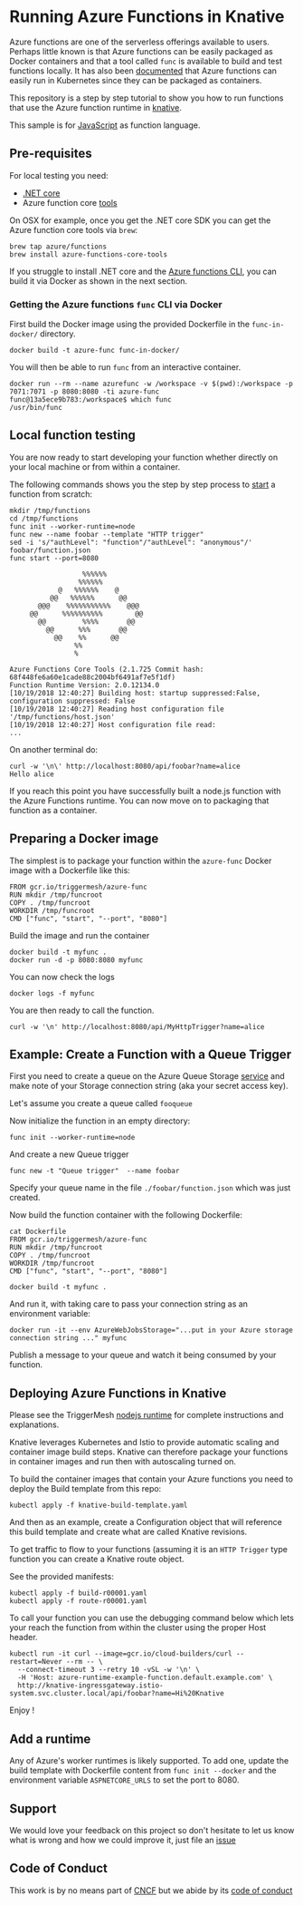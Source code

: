 # Running Azure Functions in Knative

Azure functions are one of the serverless offerings available to users. Perhaps little known is that Azure functions can be easily packaged as Docker containers and that a tool called `func` is available to build and test functions locally. It has also been [documented](https://medium.com/@asavaritayal/azure-functions-on-kubernetes-75486225dac0) that Azure functions can easily run in Kubernetes since they can be packaged as containers.

This repository is a step by step tutorial to show you how to run functions that use the Azure function runtime in [knative](https://github.com/knative/docs).

This sample is for [JavaScript](https://docs.microsoft.com/en-us/azure/azure-functions/functions-reference-node)
as function language.

## Pre-requisites

For local testing you need:

* [.NET core](https://www.microsoft.com/net/download)
* Azure function core [tools](https://docs.microsoft.com/en-us/azure/azure-functions/functions-run-local#install-the-azure-functions-core-tools)

On OSX for example, once you get the .NET core SDK you can get the Azure function core tools via `brew`:

```
brew tap azure/functions
brew install azure-functions-core-tools 
```

If you struggle to install .NET core and the [Azure functions CLI](https://docs.microsoft.com/en-us/azure/azure-functions/functions-reference-node), you can build it via Docker as shown in the next section.

### Getting the Azure functions `func` CLI via Docker

First build the Docker image using the provided Dockerfile in the `func-in-docker/` directory.

```
docker build -t azure-func func-in-docker/
```

You will then be able to run `func` from an interactive container.

```
docker run --rm --name azurefunc -w /workspace -v $(pwd):/workspace -p 7071:7071 -p 8080:8080 -ti azure-func
func@13a5ece9b783:/workspace$ which func
/usr/bin/func
```

## Local function testing

You are now ready to start developing your function whether directly on your local machine or from within a container.

The following commands shows you the step by step process to [start](https://docs.microsoft.com/en-us/azure/azure-functions/functions-create-first-azure-function-azure-cli#run-the-function-locally) a function from scratch:

```
mkdir /tmp/functions
cd /tmp/functions
func init --worker-runtime=node
func new --name foobar --template "HTTP trigger"
sed -i 's/"authLevel": "function"/"authLevel": "anonymous"/' foobar/function.json
func start --port=8080

                  %%%%%%
                 %%%%%%
            @   %%%%%%    @
          @@   %%%%%%      @@
       @@@    %%%%%%%%%%%    @@@
     @@      %%%%%%%%%%        @@
       @@         %%%%       @@
         @@      %%%       @@
           @@    %%      @@
                %%
                %

Azure Functions Core Tools (2.1.725 Commit hash: 68f448fe6a60e1cade88c2004bf6491af7e5f1df)
Function Runtime Version: 2.0.12134.0
[10/19/2018 12:40:27] Building host: startup suppressed:False, configuration suppressed: False
[10/19/2018 12:40:27] Reading host configuration file '/tmp/functions/host.json'
[10/19/2018 12:40:27] Host configuration file read:
...
```

On another terminal do:

```
curl -w '\n\' http://localhost:8080/api/foobar?name=alice
Hello alice
```

If you reach this point you have successfully built a node.js function with the Azure Functions runtime. You can now move on to packaging that function as a container.

## Preparing a Docker image

The simplest is to package your function within the `azure-func` Docker image with a Dockerfile like this:

```
FROM gcr.io/triggermesh/azure-func
RUN mkdir /tmp/funcroot
COPY . /tmp/funcroot
WORKDIR /tmp/funcroot
CMD ["func", "start", "--port", "8080"]
```

Build the image and run the container

```
docker build -t myfunc .
docker run -d -p 8080:8080 myfunc
```

You can now check the logs 

```
docker logs -f myfunc
```

You are then ready to call the function.

```
curl -w '\n' http://localhost:8080/api/MyHttpTrigger?name=alice
```

## Example: Create a Function with a Queue Trigger

First you need to create a queue on the Azure Queue Storage [service](https://docs.microsoft.com/en-us/azure/storage/queues/storage-dotnet-how-to-use-queues) and make note of your Storage connection string (aka your secret access key).

Let's assume you create a queue called `fooqueue`

Now initialize the function in an empty directory:

```
func init --worker-runtime=node
```

And create a new Queue trigger

```
func new -t "Queue trigger"  --name foobar
```

Specify your queue name in the file `./foobar/function.json` which was just created.

Now build the function container with the following Dockerfile:

```
cat Dockerfile 
FROM gcr.io/triggermesh/azure-func
RUN mkdir /tmp/funcroot
COPY . /tmp/funcroot
WORKDIR /tmp/funcroot
CMD ["func", "start", "--port", "8080"]

docker build -t myfunc .
```

And run it, with taking care to pass your connection string as an environment variable:

```
docker run -it --env AzureWebJobsStorage="...put in your Azure storage connection string ..." myfunc
```

Publish a message to your queue and watch it being consumed by your function.

## Deploying Azure Functions in Knative

Please see the TriggerMesh [nodejs runtime](https://github.com/triggermesh/nodejs-runtime) for complete instructions and explanations.

Knative leverages Kubernetes and Istio to provide automatic scaling and container image build steps. Knative can therefore package your functions in container images and run then with autoscaling turned on.

To build the container images that contain your Azure functions you need to deploy the Build template from this repo:

```
kubectl apply -f knative-build-template.yaml
```

And then as an example, create a Configuration object that will reference this build template and create what are called Knative revisions.

To get traffic to flow to your functions (assuming it is an `HTTP Trigger` type function you can create a Knative route object.

See the provided manifests:

```
kubectl apply -f build-r00001.yaml
kubectl apply -f route-r00001.yaml
```

To call your function you can use the debugging command below which lets your reach the function from within the cluster using the proper Host header.

```
kubectl run -it curl --image=gcr.io/cloud-builders/curl --restart=Never --rm -- \
  --connect-timeout 3 --retry 10 -vSL -w '\n' \
  -H 'Host: azure-runtime-example-function.default.example.com' \
  http://knative-ingressgateway.istio-system.svc.cluster.local/api/foobar?name=Hi%20Knative
```

Enjoy !

## Add a runtime

Any of Azure's worker runtimes is likely supported.
To add one,
update the build template with Dockerfile content from `func init --docker` and the environment variable `ASPNETCORE_URLS` to set the port to 8080.

## Support

We would love your feedback on this project so don't hesitate to let us know what is wrong and how we could improve it, just file an [issue](https://github.com/triggermesh/azure-runtime/issues/new)

## Code of Conduct

This work is by no means part of [CNCF](https://www.cncf.io/) but we abide by its [code of conduct](https://github.com/cncf/foundation/blob/master/code-of-conduct.md)
